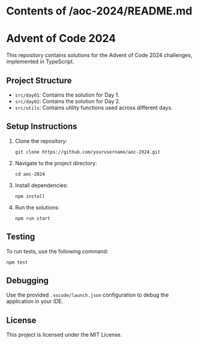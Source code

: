 # Contents of /aoc-2024/README.md

# Advent of Code 2024

This repository contains solutions for the Advent of Code 2024 challenges, implemented in TypeScript.

## Project Structure

- `src/day01`: Contains the solution for Day 1.
- `src/day02`: Contains the solution for Day 2.
- `src/utils`: Contains utility functions used across different days.

## Setup Instructions

1. Clone the repository:
   ```
   git clone https://github.com/yourusername/aoc-2024.git
   ```

2. Navigate to the project directory:
   ```
   cd aoc-2024
   ```

3. Install dependencies:
   ```
   npm install
   ```

4. Run the solutions:
   ```
   npm run start
   ```

## Testing

To run tests, use the following command:
```
npm test
```

## Debugging

Use the provided `.vscode/launch.json` configuration to debug the application in your IDE.

## License

This project is licensed under the MIT License.